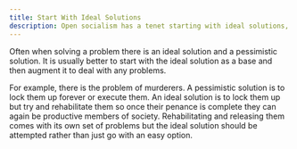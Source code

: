 ```yaml
---
title: Start With Ideal Solutions
description: Open socialism has a tenet starting with ideal solutions, then mitigating possible issues.
---
```


Often when solving a problem there is an ideal solution and a pessimistic solution. It is usually better to start with the ideal solution as a base and then augment it to deal with any problems.

For example, there is the problem of murderers. A pessimistic solution is to lock them up forever or execute them. An ideal solution is to lock them up but try and rehabilitate them so once their penance is complete they can again be productive members of society. Rehabilitating and releasing them comes with its own set of problems but the ideal solution should be attempted rather than just go with an easy option.
